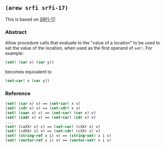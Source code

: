 ## `(arew srfi srfi-17)`

This is based on [SRFI-17](https://srfi.schemers.org/srfi-17/).

### Abstract

Allow procedure calls that evaluate to the "value of a location" to be
used to set the value of the location, when used as the first operand
of `set!`. For example:

```scheme
(set! (car x) (car y))
```

becomes equivalent to

```scheme
(set-car! x (car y))
```

### Reference

```scheme
(set! (car x) v) == (set-car! x v)
(set! (cdr x) v) == (set-cdr! x v)
(set! (caar x) v) == (set-car! (car x) v)
(set! (cadr x) v) == (set-car! (cdr x) v)
....
(set! (caXXr x) v) == (set-car! (cXXr x) v)
(set! (cdXXr x) v) == (set-cdr! (cXXr x) v)
(set! (string-ref x i) v) == (string-set! x i v)
(set! (vector-ref x i) v) == (vector-set! x i v)
```
